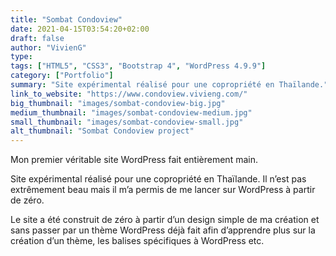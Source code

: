 ```yaml
---
title: "Sombat Condoview"
date: 2021-04-15T03:54:20+02:00
draft: false
author: "VivienG"
type:
tags: ["HTML5", "CSS3", "Bootstrap 4", "WordPress 4.9.9"]
category: ["Portfolio"]
summary: "Site expérimental réalisé pour une copropriété en Thaïlande."
link_to_website: "https://www.condoview.vivieng.com/"
big_thumbnail: "images/sombat-condoview-big.jpg"
medium_thumbnail: "images/sombat-condoview-medium.jpg"
small_thumbnail: "images/sombat-condoview-small.jpg"
alt_thumbnail: "Sombat Condoview project"
---
```


Mon premier véritable site WordPress fait entièrement main.

Site expérimental réalisé pour une copropriété en Thaïlande. Il n’est pas extrêmement beau mais il m’a permis de me lancer sur WordPress à partir de zéro.

Le site a été construit de zéro à partir d’un design simple de ma création et sans passer par un thème WordPress déjà fait afin d’apprendre plus sur la création d’un thème, les balises spécifiques à WordPress etc.